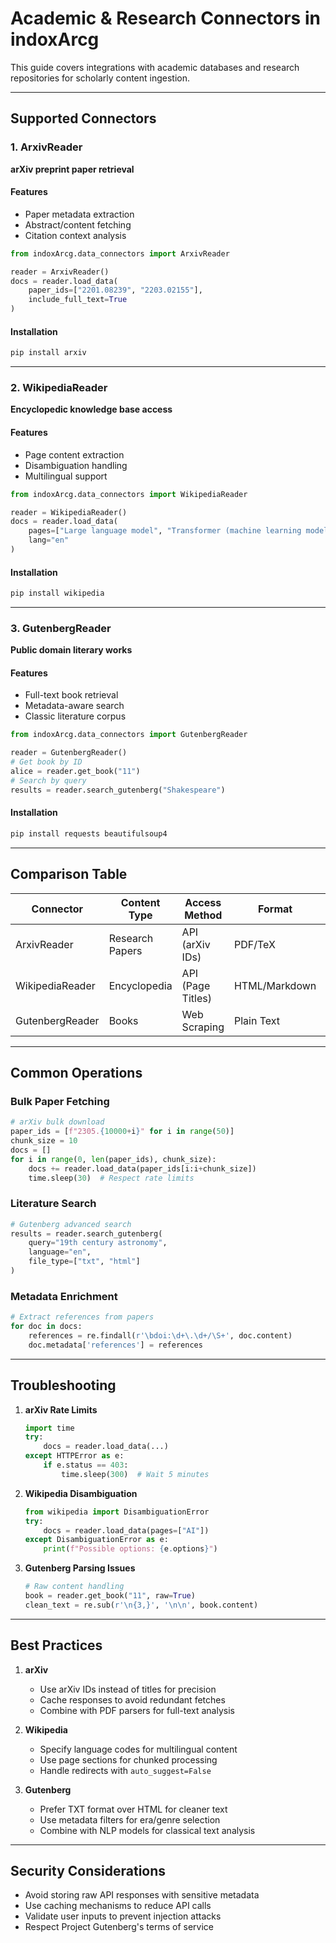 # Academic & Research Connectors in indoxArcg

This guide covers integrations with academic databases and research repositories for scholarly content ingestion.

---

## Supported Connectors

### 1. ArxivReader
**arXiv preprint paper retrieval**

#### Features
- Paper metadata extraction
- Abstract/content fetching
- Citation context analysis

```python
from indoxArcg.data_connectors import ArxivReader

reader = ArxivReader()
docs = reader.load_data(
    paper_ids=["2201.08239", "2203.02155"],
    include_full_text=True
)
```

#### Installation
```bash
pip install arxiv
```

---

### 2. WikipediaReader
**Encyclopedic knowledge base access**

#### Features
- Page content extraction
- Disambiguation handling
- Multilingual support

```python
from indoxArcg.data_connectors import WikipediaReader

reader = WikipediaReader()
docs = reader.load_data(
    pages=["Large language model", "Transformer (machine learning model)"],
    lang="en"
)
```

#### Installation
```bash
pip install wikipedia
```

---

### 3. GutenbergReader
**Public domain literary works**

#### Features
- Full-text book retrieval
- Metadata-aware search
- Classic literature corpus

```python
from indoxArcg.data_connectors import GutenbergReader

reader = GutenbergReader()
# Get book by ID
alice = reader.get_book("11")
# Search by query
results = reader.search_gutenberg("Shakespeare")
```

#### Installation
```bash
pip install requests beautifulsoup4
```

---

## Comparison Table

| Connector     | Content Type       | Access Method     | Format          | Rate Limits       |
|---------------|--------------------|-------------------|-----------------|-------------------|
| ArxivReader   | Research Papers    | API (arXiv IDs)   | PDF/TeX         | 1 req/3 seconds   |
| WikipediaReader| Encyclopedia       | API (Page Titles) | HTML/Markdown   | 500 req/minute    |
| GutenbergReader| Books              | Web Scraping      | Plain Text      | 5 req/second      |

---

## Common Operations

### Bulk Paper Fetching
```python
# arXiv bulk download
paper_ids = [f"2305.{10000+i}" for i in range(50)]
chunk_size = 10
docs = []
for i in range(0, len(paper_ids), chunk_size):
    docs += reader.load_data(paper_ids[i:i+chunk_size])
    time.sleep(30)  # Respect rate limits
```

### Literature Search
```python
# Gutenberg advanced search
results = reader.search_gutenberg(
    query="19th century astronomy",
    language="en",
    file_type=["txt", "html"]
)
```

### Metadata Enrichment
```python
# Extract references from papers
for doc in docs:
    references = re.findall(r'\bdoi:\d+\.\d+/\S+', doc.content)
    doc.metadata['references'] = references
```

---

## Troubleshooting

1. **arXiv Rate Limits**
   ```python
   import time
   try:
       docs = reader.load_data(...)
   except HTTPError as e:
       if e.status == 403:
           time.sleep(300)  # Wait 5 minutes
   ```

2. **Wikipedia Disambiguation**
   ```python
   from wikipedia import DisambiguationError
   try:
       docs = reader.load_data(pages=["AI"])
   except DisambiguationError as e:
       print(f"Possible options: {e.options}")
   ```

3. **Gutenberg Parsing Issues**
   ```python
   # Raw content handling
   book = reader.get_book("11", raw=True)
   clean_text = re.sub(r'\n{3,}', '\n\n', book.content)
   ```

---

## Best Practices

1. **arXiv**
   - Use arXiv IDs instead of titles for precision
   - Cache responses to avoid redundant fetches
   - Combine with PDF parsers for full-text analysis

2. **Wikipedia**
   - Specify language codes for multilingual content
   - Use page sections for chunked processing
   - Handle redirects with `auto_suggest=False`

3. **Gutenberg**
   - Prefer TXT format over HTML for cleaner text
   - Use metadata filters for era/genre selection
   - Combine with NLP models for classical text analysis

---

## Security Considerations
- Avoid storing raw API responses with sensitive metadata
- Use caching mechanisms to reduce API calls
- Validate user inputs to prevent injection attacks
- Respect Project Gutenberg's terms of service
```
